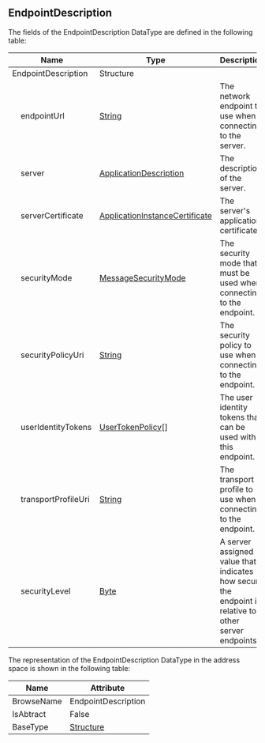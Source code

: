 <!-- datatype -->
## EndpointDescription
<!-- end of description -->
The fields of the EndpointDescription DataType are defined in the following table:  

|Name|Type|Description|
|---|---|---|
|EndpointDescription|Structure||
|&nbsp;&nbsp;&nbsp;&nbsp;endpointUrl|[String](../../../Part3/DataTypes/String/readme.md)|The network endpoint to use when connecting to the server.|
|&nbsp;&nbsp;&nbsp;&nbsp;server|[ApplicationDescription](../../../Part4/DataTypes/ApplicationDescription/readme.md)|The description of the server.|
|&nbsp;&nbsp;&nbsp;&nbsp;serverCertificate|[ApplicationInstanceCertificate](../../../Part4/DataTypes/ApplicationInstanceCertificate/readme.md)|The server's application certificate.|
|&nbsp;&nbsp;&nbsp;&nbsp;securityMode|[MessageSecurityMode](../../../Part4/DataTypes/MessageSecurityMode/readme.md)|The security mode that must be used when connecting to the endpoint.|
|&nbsp;&nbsp;&nbsp;&nbsp;securityPolicyUri|[String](../../../Part3/DataTypes/String/readme.md)|The security policy to use when connecting to the endpoint.|
|&nbsp;&nbsp;&nbsp;&nbsp;userIdentityTokens|[UserTokenPolicy](../../../Part4/DataTypes/UserTokenPolicy/readme.md)[]|The user identity tokens that can be used with this endpoint.|
|&nbsp;&nbsp;&nbsp;&nbsp;transportProfileUri|[String](../../../Part3/DataTypes/String/readme.md)|The transport profile to use when connecting to the endpoint.|
|&nbsp;&nbsp;&nbsp;&nbsp;securityLevel|[Byte](../../../Part3/DataTypes/Byte/readme.md)|A server assigned value that indicates how secure the endpoint is relative to other server endpoints.|

The representation of the EndpointDescription DataType in the address space is shown in the following table:  

|Name|Attribute|
|---|---|
|BrowseName|EndpointDescription|
|IsAbtract|False|
|BaseType|[Structure](../../../Part3/DataTypes/Structure/readme.md)|

